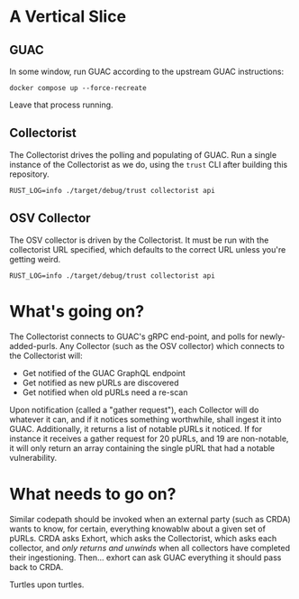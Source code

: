 # A Vertical Slice 

## GUAC

In some window, run GUAC according to the upstream GUAC instructions:

    docker compose up --force-recreate

Leave that process running.

## Collectorist

The Collectorist drives the polling and populating of GUAC.
Run a single instance of the Collectorist as we do, using the `trust` CLI after building this repository.

    RUST_LOG=info ./target/debug/trust collectorist api

## OSV Collector

The OSV collector is driven by the Collectorist. 
It must be run with the collectorist URL specified, which defaults to the correct URL unless you're getting weird.

    RUST_LOG=info ./target/debug/trust collectorist api

# What's going on?

The Collectorist connects to GUAC's gRPC end-point, and polls for newly-added-purls.
Any Collector (such as the OSV collector) which connects to the Collectorist will:

* Get notified of the GUAC GraphQL endpoint
* Get notified as new pURLs are discovered
* Get notified when old pURLs need a re-scan

Upon notification (called a "gather request"), each Collector will do whatever it can, and if it notices something worthwhile, shall ingest it into GUAC.
Additionally, it returns a list of notable pURLs it noticed. 
If for instance it receives a gather request for 20 pURLs, and 19 are non-notable, it will only return an array containing the single pURL that had a notable vulnerability.

# What needs to go on?

Similar codepath should be invoked when an external party (such as CRDA) wants to know, for certain, everything knowablw about a given set of pURLs.
CRDA asks Exhort, which asks the Collectorist, which asks each collector, and *only returns and unwinds* when all collectors have completed their ingestioning.
Then... exhort can ask GUAC everything it should pass back to CRDA.

Turtles upon turtles.